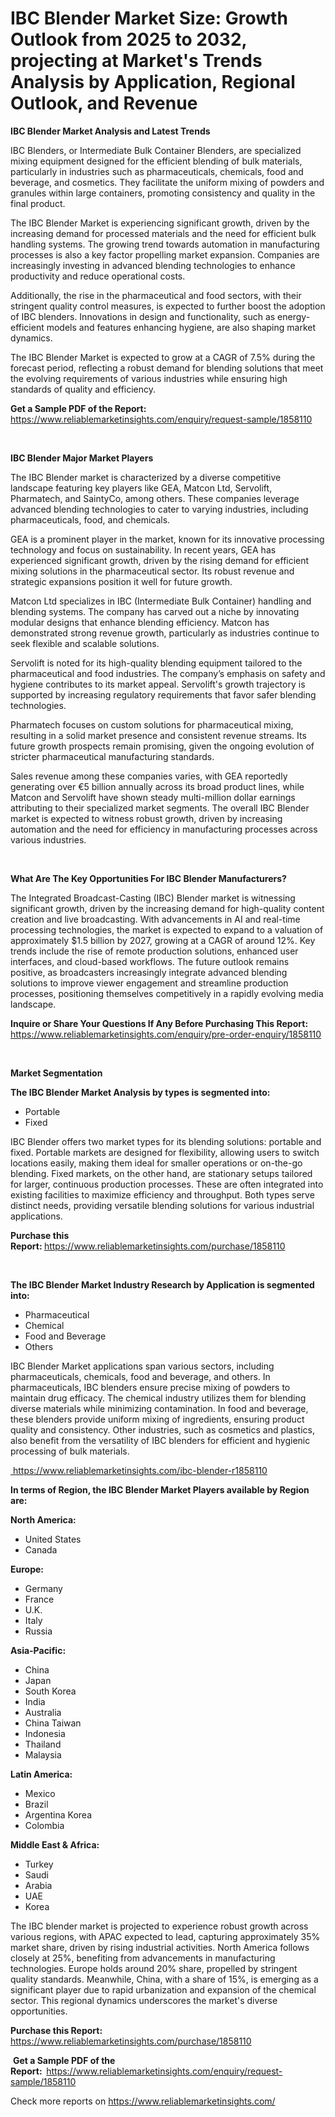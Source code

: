 <p><h1>IBC Blender Market Size: Growth Outlook from 2025 to 2032, projecting at Market's Trends Analysis by Application, Regional Outlook, and Revenue</h1></p><p><strong>IBC Blender Market Analysis and Latest Trends</strong></p>
<p><p>IBC Blenders, or Intermediate Bulk Container Blenders, are specialized mixing equipment designed for the efficient blending of bulk materials, particularly in industries such as pharmaceuticals, chemicals, food and beverage, and cosmetics. They facilitate the uniform mixing of powders and granules within large containers, promoting consistency and quality in the final product.</p><p>The IBC Blender Market is experiencing significant growth, driven by the increasing demand for processed materials and the need for efficient bulk handling systems. The growing trend towards automation in manufacturing processes is also a key factor propelling market expansion. Companies are increasingly investing in advanced blending technologies to enhance productivity and reduce operational costs.</p><p>Additionally, the rise in the pharmaceutical and food sectors, with their stringent quality control measures, is expected to further boost the adoption of IBC blenders. Innovations in design and functionality, such as energy-efficient models and features enhancing hygiene, are also shaping market dynamics.</p><p>The IBC Blender Market is expected to grow at a CAGR of 7.5% during the forecast period, reflecting a robust demand for blending solutions that meet the evolving requirements of various industries while ensuring high standards of quality and efficiency.</p></p>
<p><strong>Get a Sample PDF of the Report:&nbsp;</strong> <a href="https://www.reliablemarketinsights.com/enquiry/request-sample/1858110?utm_campaign=2443&utm_medium=2&utm_source=Github&utm_content=ia&utm_term=22022025&utm_id=ibc-blender">https://www.reliablemarketinsights.com/enquiry/request-sample/1858110</a></p>
<p>&nbsp;</p>
<p><strong>IBC Blender Major Market Players</strong></p>
<p><p>The IBC Blender market is characterized by a diverse competitive landscape featuring key players like GEA, Matcon Ltd, Servolift, Pharmatech, and SaintyCo, among others. These companies leverage advanced blending technologies to cater to varying industries, including pharmaceuticals, food, and chemicals.</p><p>GEA is a prominent player in the market, known for its innovative processing technology and focus on sustainability. In recent years, GEA has experienced significant growth, driven by the rising demand for efficient mixing solutions in the pharmaceutical sector. Its robust revenue and strategic expansions position it well for future growth.</p><p>Matcon Ltd specializes in IBC (Intermediate Bulk Container) handling and blending systems. The company has carved out a niche by innovating modular designs that enhance blending efficiency. Matcon has demonstrated strong revenue growth, particularly as industries continue to seek flexible and scalable solutions.</p><p>Servolift is noted for its high-quality blending equipment tailored to the pharmaceutical and food industries. The company’s emphasis on safety and hygiene contributes to its market appeal. Servolift's growth trajectory is supported by increasing regulatory requirements that favor safer blending technologies.</p><p>Pharmatech focuses on custom solutions for pharmaceutical mixing, resulting in a solid market presence and consistent revenue streams. Its future growth prospects remain promising, given the ongoing evolution of stricter pharmaceutical manufacturing standards.</p><p>Sales revenue among these companies varies, with GEA reportedly generating over €5 billion annually across its broad product lines, while Matcon and Servolift have shown steady multi-million dollar earnings attributing to their specialized market segments. The overall IBC Blender market is expected to witness robust growth, driven by increasing automation and the need for efficiency in manufacturing processes across various industries.</p></p>
<p>&nbsp;</p>
<p><strong>What Are The Key Opportunities For IBC Blender Manufacturers?</strong></p>
<p><p>The Integrated Broadcast-Casting (IBC) Blender market is witnessing significant growth, driven by the increasing demand for high-quality content creation and live broadcasting. With advancements in AI and real-time processing technologies, the market is expected to expand to a valuation of approximately $1.5 billion by 2027, growing at a CAGR of around 12%. Key trends include the rise of remote production solutions, enhanced user interfaces, and cloud-based workflows. The future outlook remains positive, as broadcasters increasingly integrate advanced blending solutions to improve viewer engagement and streamline production processes, positioning themselves competitively in a rapidly evolving media landscape.</p></p>
<p><strong>Inquire or Share Your Questions If Any Before Purchasing This Report:</strong> <a href="https://www.reliablemarketinsights.com/enquiry/pre-order-enquiry/1858110?utm_campaign=2443&utm_medium=2&utm_source=Github&utm_content=ia&utm_term=22022025&utm_id=ibc-blender">https://www.reliablemarketinsights.com/enquiry/pre-order-enquiry/1858110</a></p>
<p>&nbsp;</p>
<p><strong>Market Segmentation</strong></p>
<p><strong>The IBC Blender Market Analysis by types is segmented into:</strong></p>
<p><ul><li>Portable</li><li>Fixed</li></ul></p>
<p><p>IBC Blender offers two market types for its blending solutions: portable and fixed. Portable markets are designed for flexibility, allowing users to switch locations easily, making them ideal for smaller operations or on-the-go blending. Fixed markets, on the other hand, are stationary setups tailored for larger, continuous production processes. These are often integrated into existing facilities to maximize efficiency and throughput. Both types serve distinct needs, providing versatile blending solutions for various industrial applications.</p></p>
<p><strong>Purchase this Report:&nbsp;</strong><a href="https://www.reliablemarketinsights.com/purchase/1858110?utm_campaign=2443&utm_medium=2&utm_source=Github&utm_content=ia&utm_term=22022025&utm_id=ibc-blender">https://www.reliablemarketinsights.com/purchase/1858110</a></p>
<p>&nbsp;</p>
<p><strong>The IBC Blender Market Industry Research by Application is segmented into:</strong></p>
<p><ul><li>Pharmaceutical</li><li>Chemical</li><li>Food and Beverage</li><li>Others</li></ul></p>
<p><p>IBC Blender Market applications span various sectors, including pharmaceuticals, chemicals, food and beverage, and others. In pharmaceuticals, IBC blenders ensure precise mixing of powders to maintain drug efficacy. The chemical industry utilizes them for blending diverse materials while minimizing contamination. In food and beverage, these blenders provide uniform mixing of ingredients, ensuring product quality and consistency. Other industries, such as cosmetics and plastics, also benefit from the versatility of IBC blenders for efficient and hygienic processing of bulk materials.</p></p>
<p><a href="https://www.reliablemarketinsights.com/ibc-blender-r1858110?utm_campaign=2443&utm_medium=2&utm_source=Github&utm_content=ia&utm_term=22022025&utm_id=ibc-blender">&nbsp;https://www.reliablemarketinsights.com/ibc-blender-r1858110</a></p>
<p><strong>In terms of Region, the IBC Blender Market Players available by Region are:</strong></p>
<p>
    <p> <strong> North America: </strong>
        <ul>
            <li>United States</li>
            <li>Canada</li>
        </ul>
        </p> 
    <p> <strong> Europe: </strong>
        <ul>
            <li>Germany</li>
            <li>France</li>
            <li>U.K.</li>
            <li>Italy</li>
            <li>Russia</li>
        </ul>
        </p> 
    <p> <strong> Asia-Pacific: </strong>
        <ul>
            <li>China</li>
            <li>Japan</li>
            <li>South Korea</li>
            <li>India</li>
            <li>Australia</li>
            <li>China Taiwan</li>
            <li>Indonesia</li>
            <li>Thailand</li>
            <li>Malaysia</li>
        </ul>
        </p> 
    <p> <strong> Latin America: </strong>
        <ul>
            <li>Mexico</li>
            <li>Brazil</li>
            <li>Argentina Korea</li>
            <li>Colombia</li>
        </ul>
        </p> 
    <p> <strong> Middle East & Africa: </strong>
        <ul>
            <li>Turkey</li>
            <li>Saudi</li>
            <li>Arabia</li>
            <li>UAE</li>
            <li>Korea</li>
        </ul>
    </p>
    </p>
<p><p>The IBC blender market is projected to experience robust growth across various regions, with APAC expected to lead, capturing approximately 35% market share, driven by rising industrial activities. North America follows closely at 25%, benefiting from advancements in manufacturing technologies. Europe holds around 20% share, propelled by stringent quality standards. Meanwhile, China, with a share of 15%, is emerging as a significant player due to rapid urbanization and expansion of the chemical sector. This regional dynamics underscores the market's diverse opportunities.</p></p>
<p><strong>Purchase this Report: </strong><a href="https://www.reliablemarketinsights.com/purchase/1858110?utm_campaign=2443&utm_medium=2&utm_source=Github&utm_content=ia&utm_term=22022025&utm_id=ibc-blender">https://www.reliablemarketinsights.com/purchase/1858110</a></p>
<p>&nbsp;<strong>Get a Sample PDF of the Report:&nbsp;&nbsp;</strong><a href="https://www.reliablemarketinsights.com/enquiry/request-sample/1858110?utm_campaign=2443&utm_medium=2&utm_source=Github&utm_content=ia&utm_term=22022025&utm_id=ibc-blender">https://www.reliablemarketinsights.com/enquiry/request-sample/1858110</a></p>
<p><strong></strong></p>
<p>Check more reports on <a href="https://www.reliablemarketinsights.com/?utm_campaign=2443&utm_medium=2&utm_source=Github&utm_content=ia&utm_term=22022025&utm_id=ibc-blender">https://www.reliablemarketinsights.com/</a></p>
